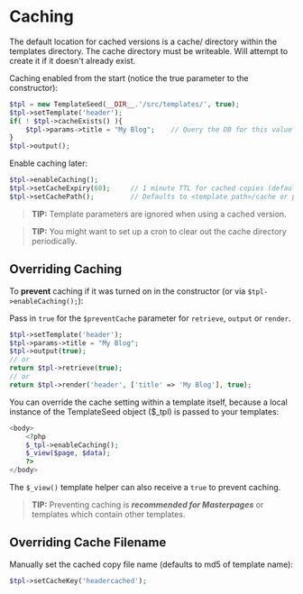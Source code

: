 # Caching

The default location for cached versions is a cache/ directory within the templates directory. The cache directory must be writeable. Will attempt to create it if it doesn't already exist.

Caching enabled from the start (notice the true parameter to the constructor):
```php
$tpl = new TemplateSeed(__DIR__.'/src/templates/', true);
$tpl->setTemplate('header');
if( ! $tpl->cacheExists() ){
	$tpl->params->title = "My Blog"; 	// Query the DB for this value or other time consuming steps.
}
$tpl->output();
```

Enable caching later:
```php
$tpl->enableCaching();
$tpl->setCacheExpiry(60);     // 1 minute TTL for cached copies (default is 1 hour).
$tpl->setCachePath();         // Defaults to <template path>/cache or pass in a path.
```

> **TIP:** Template parameters are ignored when using a cached version.

> **TIP:** You might want to set up a cron to clear out the cache directory periodically.

## Overriding Caching

To **prevent** caching if it was turned on in the constructor (or via `$tpl->enableCaching();`):

Pass in `true` for the `$preventCache` parameter for `retrieve`, `output` or `render`.
```php
$tpl->setTemplate('header');
$tpl->params->title = "My Blog";
$tpl->output(true);
// or
return $tpl->retrieve(true);
// or
return $tpl->render('header', ['title' => 'My Blog'], true);
```

You can override the cache setting within a template itself, because a local instance of the TemplateSeed object ($_tpl) is passed to your templates:
```php
<body>
    <?php
    $_tpl->enableCaching();
    $_view($page, $data);
    ?>
</body>
```

The `$_view()` template helper can also receive a `true` to prevent caching.

> **TIP:** Preventing caching is ***recommended for Masterpages*** or templates which contain other templates.

## Overriding Cache Filename

Manually set the cached copy file name (defaults to md5 of template name):
```php
$tpl->setCacheKey('headercached');
```
